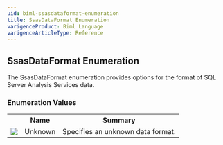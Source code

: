 ```yaml
---
uid: biml-ssasdataformat-enumeration
title: SsasDataFormat Enumeration
varigenceProduct: Biml Language
varigenceArticleType: Reference
---
```


## SsasDataFormat Enumeration<div class="LanguageSummary"><div class ="SummaryItem">The SsasDataFormat enumeration provides options for the format of SQL Server Analysis Services data.</div></div><div class="EnumValueGroup">### Enumeration Values<table id="EnumValue" class="MemberList"><tbody><tr><th class="MemberTypeIconColumnHeader">&nbsp;</th><th class="MemberNameColumnHeader">Name</th><th class="MemberSummaryColumnHeader">Summary</th></tr><tr class="cd0"><td align="center" class="MemberTypeIcon"><img src="enumValue.png"></img></td><td class="MemberName">Unknown</td><td class="MemberSummary"><div class ="SummaryItem">Specifies an unknown data format.</div></td></tr></tbody></table></div>